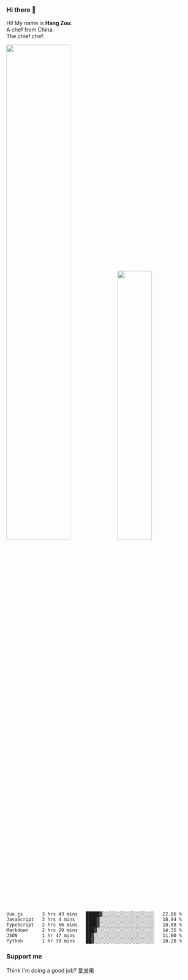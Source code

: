 ### Hi there 👋

Hi! My name is **Hang Zou**.  
A chef from China.  
The chief chef.

<img align="" width="57.5%" src="https://github-readme-stats.vercel.app/api?username=zouhangwithsweet&hide_title=true&hide_border=true&show_icons=true&include_all_commits=true&line_height=21" /><img align="" width="42.4%" src="https://github-readme-stats.vercel.app/api/top-langs/?username=zouhangwithsweet&hide_title=true&hide_border=true&layout=compact" />

<!--START_SECTION:waka-->

```text
Vue.js       3 hrs 43 mins   █████▓░░░░░░░░░░░░░░░░░░░   22.86 %
JavaScript   3 hrs 4 mins    ████▓░░░░░░░░░░░░░░░░░░░░   18.94 %
TypeScript   2 hrs 56 mins   ████▓░░░░░░░░░░░░░░░░░░░░   18.08 %
Markdown     2 hrs 20 mins   ███▓░░░░░░░░░░░░░░░░░░░░░   14.35 %
JSON         1 hr 47 mins    ██▓░░░░░░░░░░░░░░░░░░░░░░   11.00 %
Python       1 hr 39 mins    ██▓░░░░░░░░░░░░░░░░░░░░░░   10.20 %
```

<!--END_SECTION:waka-->

### Support me

Think I'm doing a good job? [爱发电](https://afdian.net/@zouhangsweet)
